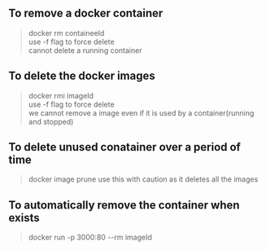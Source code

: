 ## **To remove a docker container**
> docker rm containeeId<br>
> use -f flag to force delete<br>
> cannot delete a running container<br>

## **To delete the docker images**
> docker rmi imageId<br>
> use -f flag to force delete<br>
> we cannot remove a image even if it is used by a container(running and stopped)<br>

## **To delete unused conatainer over a period of time**
> docker image prune
> use this with caution as it deletes all the images

## **To automatically remove the container when exists**
> docker run -p 3000:80 --rm imageId